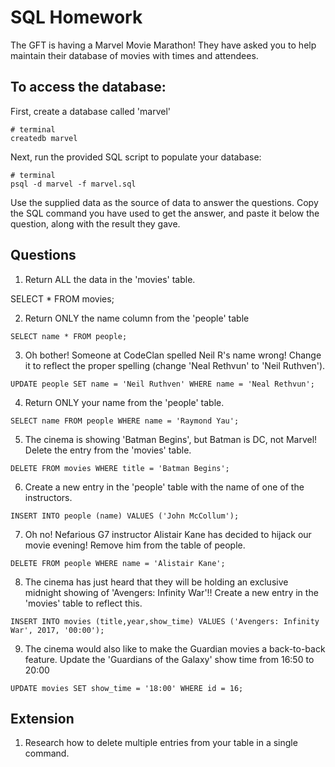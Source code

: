 # SQL Homework

The GFT is having a Marvel Movie Marathon! They have asked you to help maintain their database of movies with times and attendees.

## To access the database:

First, create a database called 'marvel'

```
# terminal
createdb marvel
```

Next, run the provided SQL script to populate your database:

```
# terminal
psql -d marvel -f marvel.sql
```

Use the supplied data as the source of data to answer the questions.  Copy the SQL command you have used to get the answer, and paste it below the question, along with the result they gave.

## Questions

1. Return ALL the data in the 'movies' table.

SELECT * FROM movies;

2. Return ONLY the name column from the 'people' table
```
SELECT name * FROM people;
```

3. Oh bother! Someone at CodeClan spelled Neil R's name wrong! Change it to reflect the proper spelling (change 'Neal Rethvun' to 'Neil Ruthven').
```
UPDATE people SET name = 'Neil Ruthven' WHERE name = 'Neal Rethvun';
```
4. Return ONLY your name from the 'people' table.
```
SELECT name FROM people WHERE name = 'Raymond Yau';
```

5. The cinema is showing 'Batman Begins', but Batman is DC, not Marvel! Delete the entry from the 'movies' table.
```
DELETE FROM movies WHERE title = 'Batman Begins';
```

6. Create a new entry in the 'people' table with the name of one of the instructors.
```
INSERT INTO people (name) VALUES ('John McCollum');
```

7. Oh no! Nefarious G7 instructor Alistair Kane has decided to hijack our movie evening! Remove him from the table of people.
```
DELETE FROM people WHERE name = 'Alistair Kane';
```

8. The cinema has just heard that they will be holding an exclusive midnight showing of 'Avengers: Infinity War'!! Create a new entry in the 'movies' table to reflect this.
```
INSERT INTO movies (title,year,show_time) VALUES ('Avengers: Infinity War', 2017, '00:00');
```

9. The cinema would also like to make the Guardian movies a back-to-back feature. Update the 'Guardians of the Galaxy' show time from 16:50 to 20:00
```
UPDATE movies SET show_time = '18:00' WHERE id = 16;
```

## Extension

1. Research how to delete multiple entries from your table in a single command.
